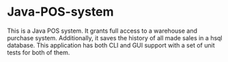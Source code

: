 # Java-POS-system
This is a Java POS system. It grants full access to a warehouse and purchase system. Additionally, it saves the history of all made sales in a hsql database. This application has both CLI and GUI support with a set of unit tests for both of them. 
